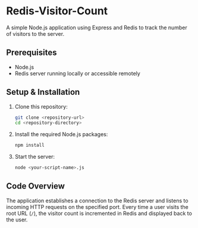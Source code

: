 # Redis-Visitor-Count

A simple Node.js application using Express and Redis to track the number of visitors to the server.

## Prerequisites

- Node.js
- Redis server running locally or accessible remotely

## Setup & Installation

1. Clone this repository:
    ```bash
    git clone <repository-url>
    cd <repository-directory>
    ```

2. Install the required Node.js packages:
    ```bash
    npm install
    ```

3. Start the server:
    ```bash
    node <your-script-name>.js
    ```

## Code Overview

The application establishes a connection to the Redis server and listens to incoming HTTP requests on the specified port. Every time a user visits the root URL (`/`), the visitor count is incremented in Redis and displayed back to the user.
